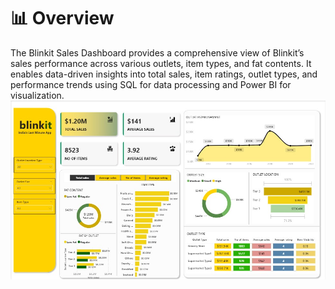 # 📊 Overview
The Blinkit Sales Dashboard provides a comprehensive view of Blinkit’s sales performance across various outlets, item types, and fat contents.
It enables data-driven insights into total sales, item ratings, outlet types, and performance trends using SQL for data processing and Power BI for visualization.
![Blinkit Dashboard](Blinkit-Dashboard.jpg)
